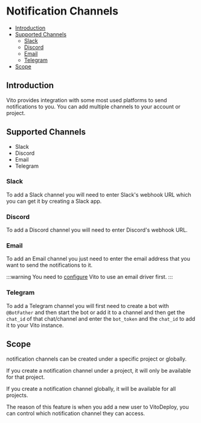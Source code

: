 # Notification Channels

- [Introduction](#introduction)
- [Supported Channels](#supported-channels)
  - [Slack](#slack)
  - [Discord](#discord)
  - [Email](#email)
  - [Telegram](#telegram)
- [Scope](#scope)

## Introduction

Vito provides integration with some most used platforms to send notifications to you. You can add multiple channels to
your account or project.

## Supported Channels

- Slack
- Discord
- Email
- Telegram

### Slack

To add a Slack channel you will need to enter Slack's webhook URL which you can get it by creating a Slack app.

### Discord

To add a Discord channel you will need to enter Discord's webhook URL.

### Email

To add an Email channel you just need to enter the email address that you want to send the notifications to it.

:::warning
You need to [configure](../getting-started/configuration.md#email) Vito to use an email driver first.
:::

### Telegram

To add a Telegram channel you will first need to create a bot with `@BotFather` and then start the bot or add it to a
channel and then get the `chat_id` of that chat/channel and enter the `bot_token` and the `chat_id` to add it to your
Vito instance.

## Scope

notification channels can be created under a specific project or globally.

If you create a notification channel under a project, it will only be available for that project.

If you create a notification channel globally, it will be available for all projects.

The reason of this feature is when you add a new user to VitoDeploy, you can control which notification channel they can
access.
